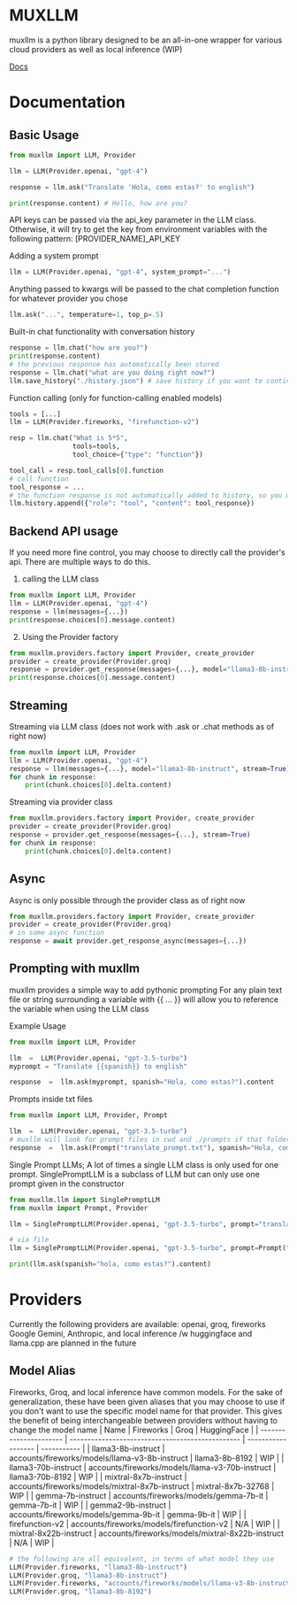 
# MUXLLM

  

muxllm is a python library designed to be an all-in-one wrapper for various cloud providers as well as local inference (WIP)

  
  

[Docs](https://github.com/MannanB/MUXLLM)

# Documentation

  

Basic Usage
----
```python
from muxllm import LLM, Provider

llm = LLM(Provider.openai, "gpt-4")

response = llm.ask("Translate 'Hola, como estas?' to english")

print(response.content) # Hello, how are you?
```

API keys can be passed via the api_key parameter in the LLM class. Otherwise, it will try to get the key from environment variables with the following pattern: [PROVIDER_NAME]_API_KEY

Adding a system prompt
```python
llm = LLM(Provider.openai, "gpt-4", system_prompt="...")
```
Anything passed to kwargs will be passed to the chat completion function for whatever provider you chose
```python
llm.ask("...", temperature=1, top_p=.5)
```
Built-in chat functionality with conversation history
```python
response = llm.chat("how are you?")
print(response.content)
# the previous response has automatically been stored
response = llm.chat("what are you doing right now?") 
llm.save_history("./history.json") # save history if you want to continue conversation later
```
Function calling (only for function-calling enabled models)

```python
tools = [...]
llm = LLM(Provider.fireworks, "firefunction-v2")

resp = llm.chat("What is 5*5",
                tools=tools,
                tool_choice={"type": "function"})

tool_call = resp.tool_calls[0].function
# call function
tool_response = ...
# the function response is not automatically added to history, so you must manually add it if you want the llm to have the tool response in context
llm.history.append({"role": "tool", "content": tool_response})
```

Backend API usage
----
If you need more fine control, you may choose to directly call the provider's api. There are multiple ways to do this.
1. calling the LLM class
```python
from muxllm import LLM, Provider
llm = LLM(Provider.openai, "gpt-4")
response = llm(messages={...})
print(response.choices[0].message.content)
```
2. Using the Provider factory
```python
from muxllm.providers.factory import Provider, create_provider
provider = create_provider(Provider.groq)
response = provider.get_response(messages={...}, model="llama3-8b-instruct")
print(response.choices[0].message.content)
```
Streaming
----
Streaming via LLM class (does not work with .ask or .chat methods as of right now)
```python
from muxllm import LLM, Provider
llm = LLM(Provider.openai, "gpt-4")
response = llm(messages={...}, model="llama3-8b-instruct", stream=True)
for chunk in response:
    print(chunk.choices[0].delta.content)
```
Streaming via provider class
```python
from muxllm.providers.factory import Provider, create_provider
provider = create_provider(Provider.groq)
response = provider.get_response(messages={...}, stream=True)
for chunk in response:
    print(chunk.choices[0].delta.content)
```
Async
---
Async is only possible through the provider class as of right now
```python
from muxllm.providers.factory import Provider, create_provider
provider = create_provider(Provider.groq)
# in some async function
response = await provider.get_response_async(messages={...})
```
Prompting with muxllm
--
muxllm provides a simple way to add pythonic prompting
For any plain text file or string surrounding a variable with {{ ... }} will allow you to reference the variable when using the LLM class

Example Usage
```python
from muxllm import LLM, Provider

llm  =  LLM(Provider.openai, "gpt-3.5-turbo")
myprompt = "Translate {{spanish}} to english"

response  =  llm.ask(myprompt, spanish="Hola, como estas?").content
```
Prompts inside txt files
```python
from muxllm import LLM, Provider, Prompt

llm  =  LLM(Provider.openai, "gpt-3.5-turbo")
# muxllm will look for prompt files in cwd and ./prompts if that folder exists
response  =  llm.ask(Prompt("translate_prompt.txt"), spanish="Hola, como estas?").content
```

Single Prompt LLMs; A lot of times a single LLM class is only used for one prompt. SinglePromptLLM is a subclass of LLM but can only use one prompt given in the constructor
```python
from muxllm.llm import SinglePromptLLM
from muxllm import Prompt, Provider

llm = SinglePromptLLM(Provider.openai, "gpt-3.5-turbo", prompt="translate {{spanish}} to english")

# via file
llm = SinglePromptLLM(Provider.openai, "gpt-3.5-turbo", prompt=Prompt("translate_prompt.txt"))

print(llm.ask(spanish="hola, como estas?").content)
```

Providers
==
Currently the following providers are available: openai, groq, fireworks
Google Gemini, Anthropic, and local inference /w huggingface and llama.cpp are planned in the future

Model Alias
---
Fireworks, Groq, and local inference have common models. For the sake of generalization, these have been given aliases that you may choose to use if you don't want to use the specific model name for that provider. This gives the benefit of being interchangeable between providers without having to change the model name
| Name                   | Fireworks                                        | Groq               | HuggingFace |
| ---------------------- | ------------------------------------------------ | ------------------ | ----------- |
| llama3-8b-instruct     | accounts/fireworks/models/llama-v3-8b-instruct   | llama3-8b-8192     | WIP         |
| llama3-70b-instruct    | accounts/fireworks/models/llama-v3-70b-instruct  | llama3-70b-8192    | WIP         |
| mixtral-8x7b-instruct  | accounts/fireworks/models/mixtral-8x7b-instruct  | mixtral-8x7b-32768 | WIP         |
| gemma-7b-instruct      | accounts/fireworks/models/gemma-7b-it            | gemma-7b-it        | WIP         |
| gemma2-9b-instruct     | accounts/fireworks/models/gemma-9b-it            | gemma-9b-it        | WIP         |
| firefunction-v2        | accounts/fireworks/models/firefunction-v2        | N/A                | WIP         |
| mixtral-8x22b-instruct | accounts/fireworks/models/mixtral-8x22b-instruct | N/A                | WIP         |

```python
# the following are all equivalent, in terms of what model they use
LLM(Provider.fireworks, "llama3-8b-instruct")
LLM(Provider.groq, "llama3-8b-instruct")
LLM(Provider.fireworks, "accounts/fireworks/models/llama-v3-8b-instruct")
LLM(Provider.groq, "llama3-8b-8192")
```


